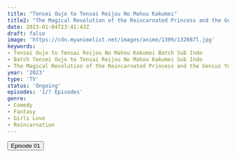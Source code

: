 ```yaml
---
title: "Tensei Oujo to Tensai Reijou No Mahou Kakumei"
title2: "The Magical Revolution of the Reincarnated Princess and the Genius Young Lady"
date: 2023-01-04T23:41:43Z
draft: false
image: 'https://cdn.myanimelist.net/images/anime/1309/132087l.jpg'
keywords:
- Tensei Oujo to Tensai Reijou No Mahou Kakumei Batch Sub Indo
- Batch Tensei Oujo to Tensai Reijou No Mahou Kakumei Sub Indo
- The Magical Revolution of the Reincarnated Princess and the Genius Young Lady 
year: '2023'
type: 'TV'
status: 'Ongoing'
episodes: '1/? Episodes'
genre:
- Comedy
- Fantasy
- Girls Love
- Reincarnation
---
```


<div class="d-g gg-5 gtc-r ai-c">
<button onclick="window.open('?arc=8BkJp49OXH_20230104/1/MP4/Kuramanime-TTNKKM-01-480p-BGlobal','_blank')">Episode 01</button>
</div>